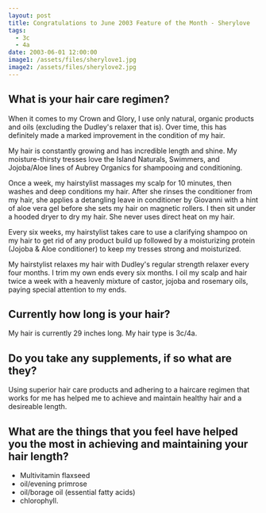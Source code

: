 ```yaml
---
layout: post
title: Congratulations to June 2003 Feature of the Month - Sherylove
tags:
  - 3c
  - 4a
date: 2003-06-01 12:00:00
image1: /assets/files/sherylove1.jpg
image2: /assets/files/sherylove2.jpg
---
```

## What is your hair care regimen?

When it comes to my Crown and Glory, I use only natural, organic products and oils (excluding the Dudley's relaxer that is). Over time, this has definitely made a marked improvement in the condition of my hair.

My hair is constantly growing and has incredible length and shine. My moisture-thirsty tresses love the Island Naturals, Swimmers, and Jojoba/Aloe lines of Aubrey Organics for shampooing and conditioning.

Once a week, my hairstylist massages my scalp for 10 minutes, then washes and deep conditions my hair. After she rinses the conditioner from my hair, she applies a detangling leave in conditioner by Giovanni with a hint of aloe vera gel before she sets my hair on magnetic rollers. I then sit under a hooded dryer to dry my hair. She never uses direct heat on my hair.

Every six weeks, my hairstylist takes care to use a clarifying shampoo on my hair to get rid of any product build up followed by a moisturizing protein (Jojoba & Aloe conditioner) to keep my tresses strong and moisturized.

My hairstylist relaxes my hair with Dudley's regular strength relaxer every four months. I trim my own ends every six months. I oil my scalp and hair twice a week with a heavenly mixture of castor, jojoba and rosemary oils, paying special attention to my ends.

## Currently how long is your hair?

My hair is currently 29 inches long. My hair type is 3c/4a.

## Do you take any supplements, if so what are they?

Using superior hair care products and adhering to a haircare regimen that works for me has helped me to achieve and maintain healthy hair and a desireable length.

## What are the things that you feel have helped you the most in achieving and maintaining your hair length?

* Multivitamin flaxseed
* oil/evening primrose
* oil/borage oil (essential fatty acids)
* chlorophyll.
